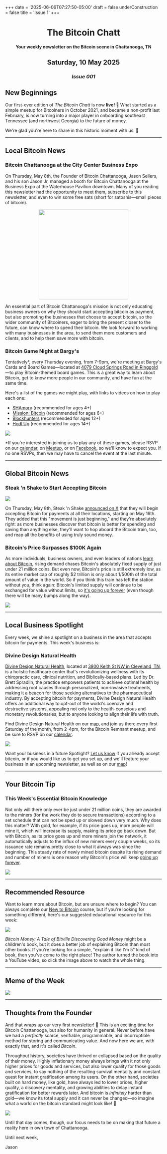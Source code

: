 +++
date = '2025-06-06T07:27:50-05:00'
draft = false
underConstruction = false
title = 'Issue 1'
+++

<div class="article justify-images">

<div style="text-align: center">

The Bitcoin Chatt
=================

#### Your weekly newsletter on the Bitcoin scene in Chattanooga, TN

Saturday, 10 May 2025
---------------------

### *Issue 001*

</div>

New ₿eginnings
--------------

Our first-ever edition of *The Bitcoin Chatt* is now **live!** 🙌 What started as a simple meetup for Bitcoiners in October 2021, and became a non-profit last February, is now turning into a major player in onboarding southeast Tennessee (and northwest Georgia) to the future of money.

We're glad you're here to share in this historic moment with us. 🧡

---

Local Bitcoin News
------------------

### Bitcoin Chattanooga at the City Center Business Expo

On Thursday, May 8th, the Founder of Bitcoin Chattanooga, Jason Sellers, and his son Jason Jr, managed a booth for Bitcoin Chattanooga at the Business Expo at the Waterhouse Pavilion downtown. Many of you reading this newsletter had the opportunity to meet them, subscribe to this newsletter, and even to win some free sats (short for satoshis—small pieces of bitcoin).

<img class="mobile-banner" src="Chattanooga Expo.png" style="width:30dvw;display:block;margin:0 auto;">

An essential part of Bitcoin Chattanooga's mission is not only educating business owners on why they should start accepting bitcoin as payment, but also promoting the businesses that choose to accept bitcoin, so the wider community of Bitcoiners, eager to bring the present closer to the future, can know where to spend their bitcoin. We look forward to working with many businesses in the area, to send them more customers and clients, and to help them save more with bitcoin.

### Bitcoin Game Night at Bargy's

Tentatively*, every Thursday evening, from 7-9pm, we're meeting at Bargy's Cards and Board Games—located at [4079 Cloud Springs Road in Ringgold](https://owrzlll.clicks.mlsend.com/ty/c/eyJ2Ijoie1wiYVwiOjE1MDI3NjMsXCJsXCI6MTU0MDMyMDcxNjQ0Mjg0MzIzLFwiclwiOjE1NDAzMjEyMDk4ODE3NDMzM30iLCJzIjoiNmUyN2RmZjM5ZDcxOTc0YyJ9)—to play Bitcoin-themed board games. This is a great way to learn about Bitcoin, get to know more people in our community, and have fun at the same time.

Here's a list of the games we might play, with links to videos on how to play each one:

-   [SHAmory](https://owrzlll.clicks.mlsend.com/ty/c/eyJ2Ijoie1wiYVwiOjE1MDI3NjMsXCJsXCI6MTU0MDMyMDcxNjQ4NDc4NjMwLFwiclwiOjE1NDAzMjEyMDk4ODE3NDMzM30iLCJzIjoiYmU1NDFmNmIwYmZlMzJlOSJ9) (recommended for ages 4+)
-   [Mission: Bitcoin](https://owrzlll.clicks.mlsend.com/ty/c/eyJ2Ijoie1wiYVwiOjE1MDI3NjMsXCJsXCI6MTU0MDMyMDcxNjUyNjcyOTM1LFwiclwiOjE1NDAzMjEyMDk4ODE3NDMzM30iLCJzIjoiYmI0OGYxOGNmMDJlODljMyJ9) (recommended for ages 6+)
-   [Blockhunters](https://owrzlll.clicks.mlsend.com/ty/c/eyJ2Ijoie1wiYVwiOjE1MDI3NjMsXCJsXCI6MTU0MDMyMDcxNjU4OTY0MzkzLFwiclwiOjE1NDAzMjEyMDk4ODE3NDMzM30iLCJzIjoiNzE4MTdjNmE3YmE5NGU0YSJ9) (recommended for ages 12+)
-   [Hodl Up](https://owrzlll.clicks.mlsend.com/ty/c/eyJ2Ijoie1wiYVwiOjE1MDI3NjMsXCJsXCI6MTU0MDMyMDcxNjY0MjA3Mjc3LFwiclwiOjE1NDAzMjEyMDk4ODE3NDMzM30iLCJzIjoiNGQ0MWU4ZDEzYjMwYzhmZCJ9) (recommended for ages 14+)

<img src="Mission Bitcoin.png">

*If you're interested in joining us to play any of these games, please RSVP on our [calendar](https://owrzlll.clicks.mlsend.com/ty/c/eyJ2Ijoie1wiYVwiOjE1MDI3NjMsXCJsXCI6MTU0MDMyMDcxNjcwNDk4NzM0LFwiclwiOjE1NDAzMjEyMDk4ODE3NDMzM30iLCJzIjoiN2RiNzdkZTkyMmExOTA5ZCJ9), on [Meetup](https://owrzlll.clicks.mlsend.com/ty/c/eyJ2Ijoie1wiYVwiOjE1MDI3NjMsXCJsXCI6MTU0MDMyMDcxNjc1NzQxNjE3LFwiclwiOjE1NDAzMjEyMDk4ODE3NDMzM30iLCJzIjoiYTM1ZGYyYTJkNDkyYTEyYyJ9), or on [Facebook](https://owrzlll.clicks.mlsend.com/ty/c/eyJ2Ijoie1wiYVwiOjE1MDI3NjMsXCJsXCI6MTU0MDMyMDcxNjc5OTM1OTIyLFwiclwiOjE1NDAzMjEyMDk4ODE3NDMzM30iLCJzIjoiOWY1YTM2MGYyNzQ1NTExZCJ9), so we'll know to expect you. If no one RSVPs, then we may have to cancel the event at the last minute.

---

Global Bitcoin News
-------------------

### Steak 'n Shake to Start Accepting Bitcoin

<img src="Steak n Sheak Tweet.png">

On Thursday, May 8th, Steak 'n Shake [announced on X](https://owrzlll.clicks.mlsend.com/ty/c/eyJ2Ijoie1wiYVwiOjE1MDI3NjMsXCJsXCI6MTU0MDMyMDcxNjg1MTc4ODAzLFwiclwiOjE1NDAzMjEyMDk4ODE3NDMzM30iLCJzIjoiZjc3MDU4NGJiOGRhN2Q3MyJ9) that they will begin accepting Bitcoin for payments at all their locations, starting on May 16th. They added that this "movement is just beginning," and they're absolutely right: as more businesses discover that bitcoin is better for spending and saving than anything else, they'll want to hop aboard the Bitcoin train, too, and reap all the benefits of using truly sound money.

### Bitcoin's Price Surpasses $100K Again

As more individuals, business owners, and even leaders of nations [learn about Bitcoin](https://owrzlll.clicks.mlsend.com/ty/c/eyJ2Ijoie1wiYVwiOjE1MDI3NjMsXCJsXCI6MTU0MDMyMDcxNjkwNDIxNjg0LFwiclwiOjE1NDAzMjEyMDk4ODE3NDMzM30iLCJzIjoiMDVlODBkYzg4YjZmYWQyOSJ9), rising demand chases Bitcoin's absolutely fixed supply of just under 21 million coins. But even now, Bitcoin's price is still extremely low, as its entire market cap of roughly $2 trillion is only about 1/500th of the total amount of value in the world. So if you think this train has left the station without you, think again: Bitcoin's limited supply will continue to be exchanged for value without limits, so [it's going up forever](https://owrzlll.clicks.mlsend.com/ty/c/eyJ2Ijoie1wiYVwiOjE1MDI3NjMsXCJsXCI6MTU0MDMyMDcxNjk1NjY0NTY1LFwiclwiOjE1NDAzMjEyMDk4ODE3NDMzM30iLCJzIjoiZmIzZDVmNmRhNWE3YmZmNyJ9) (even though there will be many bumps along the way).

<img src="Bitcoin Price.png">

---

Local Business Spotlight
------------------------

Every week, we shine a spotlight on a business in the area that accepts bitcoin for payments. This week's business is:

### Divine Design Natural Health

[Divine Design Natural Health](https://owrzlll.clicks.mlsend.com/ty/c/eyJ2Ijoie1wiYVwiOjE1MDI3NjMsXCJsXCI6MTU0MDMyMDcxNzA2MTUwMzI3LFwiclwiOjE1NDAzMjEyMDk4ODE3NDMzM30iLCJzIjoiZThlZjlmZjBhNDAwMmRlNyJ9), located at [3800 Keith St NW in Cleveland, TN](https://owrzlll.clicks.mlsend.com/ty/c/eyJ2Ijoie1wiYVwiOjE1MDI3NjMsXCJsXCI6MTU0MDMyMDcxNzEwMzQ0NjMyLFwiclwiOjE1NDAzMjEyMDk4ODE3NDMzM30iLCJzIjoiYzNkNjUxZWNjZDRhZmRiMyJ9), is a holistic healthcare center that's revolutionizing wellness with its chiropractic care, clinical nutrition, and Biblically-based plans. Led by Dr. Brett Spradlin, the practice empowers patients to achieve optimal health by addressing root causes through personalized, non-invasive treatments, making it a beacon for those seeking alternatives to the pharmaceutical industry. By accepting bitcoin for payments, Divine Design Natural Health offers an additional way to opt-out of the world's coercive and destructive systems, appealing not only to the health-conscious and monetary revolutionaries, but to anyone looking to align their life with truth.

Find Divine Design Natural Health on our [map](https://owrzlll.clicks.mlsend.com/ty/c/eyJ2Ijoie1wiYVwiOjE1MDI3NjMsXCJsXCI6MTU0MDMyMDcxNzE1NTg3NTEzLFwiclwiOjE1NDAzMjEyMDk4ODE3NDMzM30iLCJzIjoiZTllMjJmYzQ3Y2ViMzZiYSJ9), and join us there every first Saturday of the month, from 2-4pm, for the Bitcoin Remnant meetup, and be sure to RSVP on our [calendar](https://owrzlll.clicks.mlsend.com/ty/c/eyJ2Ijoie1wiYVwiOjE1MDI3NjMsXCJsXCI6MTU0MDMyMDcxNzIwODMwMzk0LFwiclwiOjE1NDAzMjEyMDk4ODE3NDMzM30iLCJzIjoiMGE3OGM0NGQyY2I3NDFlNyJ9).

<img src="Divine Design Banner.png">

Want your business in a future Spotlight? [Let us know](https://owrzlll.clicks.mlsend.com/ty/c/eyJ2Ijoie1wiYVwiOjE1MDI3NjMsXCJsXCI6MTU0MDMyMDcxNzI2MDczMjc1LFwiclwiOjE1NDAzMjEyMDk4ODE3NDMzM30iLCJzIjoiODA3YjM2NWMxZTMyNzEyNiJ9) if you already accept bitcoin, or if you would like us to get you set up, and we'll feature your business in an upcoming newsletter, as well as on our [map](https://owrzlll.clicks.mlsend.com/ty/c/eyJ2Ijoie1wiYVwiOjE1MDI3NjMsXCJsXCI6MTU0MDMyMDcxNzMxMzE2MTU3LFwiclwiOjE1NDAzMjEyMDk4ODE3NDMzM30iLCJzIjoiMjNlMzczMDFlYjc2NTI5ZSJ9)!

---

Your Bitcoin Tip
----------------

### This Week's Essential Bitcoin Knowledge

Not only will there only ever be just under 21 million coins, they are awarded to the miners (for the work they do to secure transactions) according to a set schedule that can not be sped up or slowed down very much. Why does this matter? With gold, for example, if its price goes up, more people will mine it, which will increase its supply, making its price go back down. But with Bitcoin, as its price goes up and more miners join the network, it automatically adjusts to the influx of new miners every couple weeks, so its issuance rate remains pretty close to what it always was since the beginning. This steady rate of newly mined bitcoin despite its rising demand and number of miners is one reason why Bitcoin's price will keep [going up forever](https://owrzlll.clicks.mlsend.com/ty/c/eyJ2Ijoie1wiYVwiOjE1MDI3NjMsXCJsXCI6MTU0MDMyMDcxNzM2NTU5MDM4LFwiclwiOjE1NDAzMjEyMDk4ODE3NDMzM30iLCJzIjoiNTlkNmEzYzRlZGNkM2QxZiJ9).

<img src="Bitcoin Issuance Chart.png">

---

Recommended Resource
--------------------

Want to learn more about Bitcoin, but are unsure where to begin? You can always complete our [New to Bitcoin](https://owrzlll.clicks.mlsend.com/ty/c/eyJ2Ijoie1wiYVwiOjE1MDI3NjMsXCJsXCI6MTU0MDMyMDcxNzQ1OTk2MjI0LFwiclwiOjE1NDAzMjEyMDk4ODE3NDMzM30iLCJzIjoiY2Q5YjQzZmViYjcwOTY1ZCJ9) course, but if you're looking for something different, here's our suggested educational resource for this week:

<img src="Bitcoin Money.png">

*Bitcoin Money: A Tale of Bitville Discovering Good Money* might be a children's book, but it does a better job of explaining Bitcoin than most other books. If you're looking for a simple, "explain it like I'm 5" kind of book, then you've come to the right place! The author turned the book into a YouTube video, so click the image above to watch the whole thing.

---

Meme of the Week
----------------

<img src="We Don't Accept That Here.png">

---

Thoughts from the Founder
-------------------------

And that wraps up our very first newsletter! 🎉 This is an exciting time for Bitcoin Chattanooga, but also for humanity in general. Never before have we had a *perfectly* scarce, verifiable, programmable, and incorruptible method for storing and communicating value. And now here we are, with exactly that, and it's called *Bitcoin*.

Throughout history, societies have thrived or collapsed based on the quality of their money. Highly inflationary money always brings with it not only higher prices for goods and services, but also lower quality for those goods and services, to say nothing of the resulting survival mentality and constant quest for instant gratification among its users. On the other hand, societies built on hard money, like gold, have always led to lower prices, higher quality, a discovery mentality, and growing abilities to delay instant gratification for better rewards later. And bitcoin is *infinitely* harder than gold—we know its total supply and it can never be changed—so imagine what a world on the bitcoin standard might look like! 🤯

<img src="../FTM FTW.gif">

Until that day comes, though, our focus needs to be on making that future a reality here in own town of Chattanooga.

Until next week,

Jason

</div>
